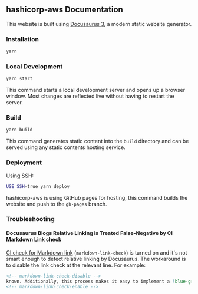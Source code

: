 [//]: # (Copyright Jiaqi Liu)

[//]: # (Licensed under the Apache License, Version 2.0 &#40;the "License"&#41;;)
[//]: # (you may not use this file except in compliance with the License.)
[//]: # (You may obtain a copy of the License at)

[//]: # (    http://www.apache.org/licenses/LICENSE-2.0)

[//]: # (Unless required by applicable law or agreed to in writing, software)
[//]: # (distributed under the License is distributed on an "AS IS" BASIS,)
[//]: # (WITHOUT WARRANTIES OR CONDITIONS OF ANY KIND, either express or implied.)
[//]: # (See the License for the specific language governing permissions and)
[//]: # (limitations under the License.)

hashicorp-aws Documentation
---------------------------

This website is built using [Docusaurus 3](https://docusaurus.io/), a modern static website generator.

### Installation

```bash
yarn
```

### Local Development

```bash
yarn start
```

This command starts a local development server and opens up a browser window. Most changes are reflected live without
having to restart the server.

### Build

```bash
yarn build
```

This command generates static content into the `build` directory and can be served using any static contents hosting
service.

### Deployment

Using SSH:

```bash
USE_SSH=true yarn deploy
```

hashicorp-aws is using GitHub pages for hosting, this command builds the website and push to the `gh-pages` branch.

### Troubleshooting

#### Docusaurus Blogs Relative Linking is Treated False-Negative by CI Markdown Link check

[CI check for Markdown link](../.github/workflows/ci-cd.yml) (`markdown-link-check`) is turned on and it's not smart
enough to detect relative linking by Docusaurus. The workaround is to disable the link check at the relevant line. For
example:

```markdown
<!-- markdown-link-check-disable -->
known. Additionally, this process makes it easy to implement a [blue-green deployment](continuous-delivery) or
<!-- markdown-link-check-enable -->
```
